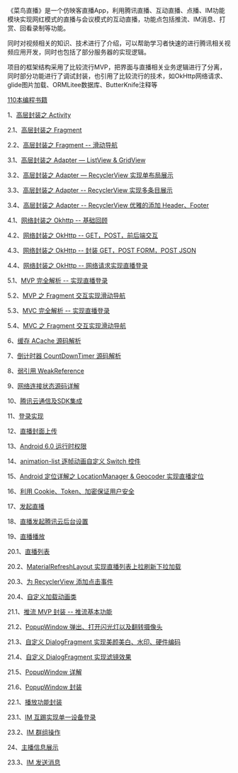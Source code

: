 《菜鸟直播》是一个仿映客直播App，利用腾讯直播、互动直播、点播、IM功能模块实现网红模式的直播与会议模式的互动直播，功能点包括推流、IM消息、打赏、回看录制等功能。

同时对视频相关的知识、技术进行了介绍，可以帮助学习者快速的进行腾讯相关视频应用开发，同时也包括了部分服务器的实现逻辑。

项目的框架结构采用了比较流行MVP，把界面与直播相关业务逻辑进行了分离，同时部分功能进行了调试封装，也引用了比较流行的技术，如OkHttp网络请求、 glide图片加载、ORMLitee数据库、ButterKnife注释等

[110本编程书籍](http://blog.csdn.net/wbst5/article/details/74503159)


1、[高层封装之 Activity](http://www.cniao5.com/forum/thread/3652)

2.1、[高层封装之 Fragment](http://www.cniao5.com/forum/thread/3657)

2.2、[高层封装之 Fragment -- 滑动导航](http://www.cniao5.com/forum/thread/3673)

3.1、[高层封装之 Adapter — ListView & GridView](http://www.cniao5.com/forum/thread/3661)

3.2、[高层封装之 Adapter — RecyclerView 实现单布局展示](http://www.cniao5.com/forum/thread/3667)

3.3、[高层封装之 Adapter -- RecyclerView 实现多条目展示](http://www.cniao5.com/forum/thread/3674)

3.4、[高层封装之 Adapter -- RecyclerView 优雅的添加 Header、Footer](http://www.cniao5.com/forum/thread/3675)

4.1、[网络封装之 Okhttp -- 基础回顾](http://www.cniao5.com/forum/thread/3690)

4.2、[网络封装之 OkHttp -- GET，POST，前后端交互](http://www.cniao5.com/forum/thread/3691)

4.3、[网络封装之 OkHttp -- 封装 GET，POST FORM，POST JSON](http://www.cniao5.com/forum/thread/3694)

4.4、[网络封装之 OkHttp -- 网络请求实现直播登录](http://www.cniao5.com/forum/thread/3695)

5.1、[MVP 完全解析 -- 实现直播登录](http://www.cniao5.com/forum/thread/3707)

5.2、[MVP 之 Fragment 交互实现滑动导航](http://www.cniao5.com/forum/thread/3708)

5.3、[MVC 完全解析 -- 实现直播登录](http://www.cniao5.com/forum/thread/3713)

5.4、[MVC 之 Fragment 交互实现滑动导航](http://www.cniao5.com/forum/thread/3717)

6、[缓存 ACache 源码解析](http://www.cniao5.com/forum/thread/3709)

7、[倒计时器 CountDownTimer 源码解析](http://www.cniao5.com/forum/thread/3710)

8、[弱引用 WeakReference](http://www.cniao5.com/forum/thread/3711)

9、[网络连接状态源码详解](http://www.cniao5.com/forum/thread/3712)

10、[腾讯云通信及SDK集成](http://www.cniao5.com/forum/thread/3722)

11、[登录实现](http://www.cniao5.com/forum/thread/3725)

12、[直播封面上传](http://www.cniao5.com/forum/thread/3730)

13、[Android 6.0 运行时权限](http://www.cniao5.com/forum/thread/3731)

14、[animation-list 逐帧动画自定义 Switch 控件](http://www.cniao5.com/forum/thread/3732)

15、[Android 定位详解之 LocationManager & Geocoder 实现直播定位](http://www.cniao5.com/forum/thread/3733)

16、[利用 Cookie、Token、加密保证用户安全](http://www.cniao5.com/forum/thread/3743)

17、[发起直播](http://www.cniao5.com/forum/thread/3744)

18、[直播发起腾讯云后台设置](http://www.cniao5.com/forum/thread/3751)

19、[直播播放](http://www.cniao5.com/forum/thread/3752)

20.1、[直播列表](http://www.cniao5.com/forum/thread/3755)

20.2、[MaterialRefreshLayout 实现直播列表上拉刷新下拉加载](http://www.cniao5.com/forum/thread/3760)

20.3、[为 RecyclerView 添加点击事件](http://www.cniao5.com/forum/thread/3802)

20.4、[自定义加载动画类](http://www.cniao5.com/forum/thread/3803)

21.1、[推流 MVP 封装 -- 推流基本功能](http://www.cniao5.com/forum/thread/3804)

21.2、[PopupWindow 弹出、打开闪光灯以及翻转摄像头](http://www.cniao5.com/forum/thread/3805)

21.3、[自定义 DialogFragment 实现美颜美白、水印、硬件编码](http://www.cniao5.com/forum/thread/3806)

21.4、[自定义 DialogFragment 实现滤镜效果](http://www.cniao5.com/forum/thread/3807)

21.5、[PopupWindow 详解](http://www.cniao5.com/forum/thread/3808)

21.6、[PopupWindow 封装](http://www.cniao5.com/forum/thread/3811)

22.1、[播放功能封装](http://www.cniao5.com/forum/thread/3828)

23.1、[IM 互踢实现单一设备登录](http://www.cniao5.com/forum/thread/3834)

23.2、[IM 群组操作](http://www.cniao5.com/forum/thread/3835)

24、[主播信息展示](http://www.cniao5.com/forum/thread/3836)

23.3、[IM 发送消息](http://www.cniao5.com/forum/thread/3838)
